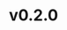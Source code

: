 ---
wip: false
title: v0.2.0
releasedatebegin: "2016-11-22 00:00:00"
releasedateend: "2016-11-25 17:40:00"
---